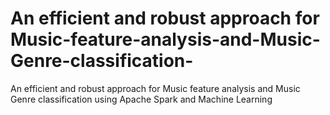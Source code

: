 # An efficient and robust approach for Music-feature-analysis-and-Music-Genre-classification-
An efficient and robust approach for Music feature analysis and Music Genre classification using Apache Spark and Machine Learning
